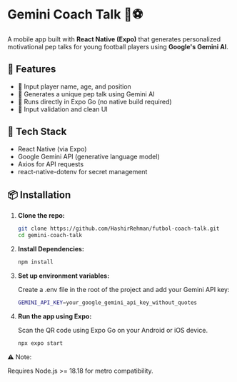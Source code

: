 # Gemini Coach Talk 🧠⚽

A mobile app built with **React Native (Expo)** that generates personalized motivational pep talks for young football players using **Google's Gemini AI**.

## 🚀 Features

- 🎤 Input player name, age, and position
- 🤖 Generates a unique pep talk using Gemini AI
- 📱 Runs directly in Expo Go (no native build required)
- 🧼 Input validation and clean UI

## 🧠 Tech Stack

- React Native (via Expo)
- Google Gemini API (generative language model)
- Axios for API requests
- react-native-dotenv for secret management

## 📦 Installation

1. **Clone the repo:**
   ```bash
   git clone https://github.com/HashirRehman/futbol-coach-talk.git
   cd gemini-coach-talk

2. **Install Dependencies:**
    ```bash
    npm install

3. **Set up environment variables:**

    Create a .env file in the root of the project and add your Gemini API key:
    ```bash
    GEMINI_API_KEY=your_google_gemini_api_key_without_quotes

4. **Run the app using Expo:**

    Scan the QR code using Expo Go on your Android or iOS device.
    ```bash
    npx expo start

⚠️ Note:

Requires Node.js >= 18.18 for metro compatibility.
